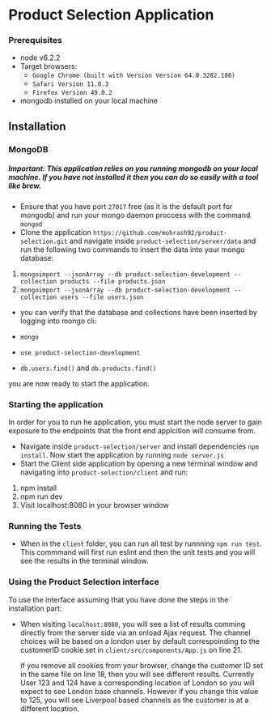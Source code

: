 # Product Selection Application

### Prerequisites 
- node v6.2.2
- Target browsers: 
  - `Google Chrome (built with Version Version 64.0.3282.186)`
  - `Safari Version 11.0.3 `
  - `Firefox Version 49.0.2`
- mongodb installed on your local machine 


## Installation
### MongoDB
##### Important: This application relies on you running mongodb on your local machine. If you have not installed it then you can do so easily with a tool like brew. 
- Ensure that you have port `27017` free (as it is the default port for mongodb) and run your mongo daemon proccess with the command `mongod`
- Clone the application `https://github.com/mohrash92/product-selection.git` and navigate inside `product-selection/server/data` and run the following two commands to insert the data into your mongo database:

1) `mongoimport --jsonArray --db product-selection-development --collection products --file products.json`
2) `mongoimport --jsonArray --db product-selection-development --collection users --file users.json`

- you can verify that the database and collections have been inserted by logging into mongo cli:

- `mongo`
- `use product-selection-development`
- `db.users.find()` and `db.products.find()`

you are now ready to start the application. 

### Starting the application
In order for you to run he application, you must start the node server to gain exposure to the endpoints that the front end applcition will consume from.

- Navigate inside `product-selection/server` and install dependencies `npm install`. Now start the application by running `node server.js`
- Start the Client side application by opening a new terminal window and navigating into `product-selection/client` and run:
 1) npm install
 2) npm run dev 
 3) Visit localhost:8080 in your browser window

### Running the Tests
- When in the `client` folder, you can run all test by runnning `npm run test`. This commmand will first run eslint and then the unit tests and you will see the results in the terminal window.


### Using the Product Selection interface
To use the interface assuming that you have done the steps in the installation part:
 
- When visiting `localhost:8080`, you will see a list of results comming directly from the server side via an onload Ajax request. The channel choices will be based on a london user by default correspoinding to the customerID cookie set in `client/src/components/App.js` on line 21.

  if you remove all cookies from your browser, change the customer ID set in the same file on line 18, then you will see different results. Currently User 123 and 124 have a corresponding location of London so you will expect to see London base channels. However if you change this value to 125, you will see Liverpool based channels as the customer is at a different location. 

